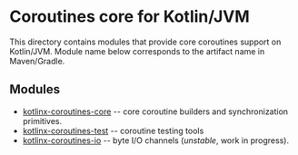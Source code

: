 # Coroutines core for Kotlin/JVM

This directory contains modules that provide core coroutines support on Kotlin/JVM.
Module name below corresponds to the artifact name in Maven/Gradle.

## Modules

* [kotlinx-coroutines-core](kotlinx-coroutines-core/README.md) -- core coroutine builders and synchronization primitives.
* [kotlinx-coroutines-test](kotlinx-coroutines-test/README.md) -- coroutine testing tools
* [kotlinx-coroutines-io](kotlinx-coroutines-io/README.md) -- byte I/O channels (_unstable_, work in progress). 

